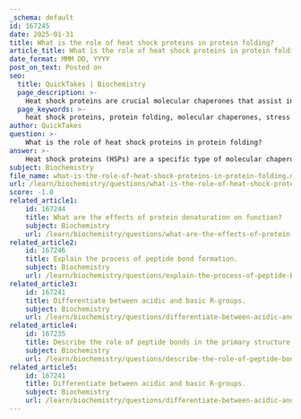 ```yaml
---
_schema: default
id: 167245
date: 2025-01-31
title: What is the role of heat shock proteins in protein folding?
article_title: What is the role of heat shock proteins in protein folding?
date_format: MMM DD, YYYY
post_on_text: Posted on
seo:
  title: QuickTakes | Biochemistry
  page_description: >-
    Heat shock proteins are crucial molecular chaperones that assist in protein folding, prevent misfolding and aggregation, refold denatured proteins, and ensure cellular quality control in response to stress.
  page_keywords: >-
    heat shock proteins, protein folding, molecular chaperones, stress conditions, misfolding, aggregation, refolding, denatured proteins, quality control, Hsp70, Hsp90, chaperonins, protein homeostasis
author: QuickTakes
question: >-
    What is the role of heat shock proteins in protein folding?
answer: >-
    Heat shock proteins (HSPs) are a specific type of molecular chaperone that play a crucial role in protein folding, especially under stress conditions such as elevated temperatures. Their primary functions include:\n\n1. **Assisting in Proper Folding**: HSPs help newly synthesized proteins fold into their correct three-dimensional structures. This is essential because the functionality of a protein is highly dependent on its structure.\n\n2. **Preventing Misfolding and Aggregation**: Under stress conditions, proteins are more likely to misfold and aggregate, which can lead to cellular dysfunction and diseases. HSPs bind to these nascent or misfolded proteins, stabilizing them and preventing aggregation.\n\n3. **Refolding Denatured Proteins**: In cases where proteins have already misfolded, HSPs can facilitate the refolding of these proteins back into their functional conformations. This is particularly important during heat shock, where the risk of misfolding is significantly increased.\n\n4. **Quality Control**: HSPs are involved in the quality control of proteins. They can recognize misfolded proteins and either assist in their refolding or target them for degradation if they cannot be salvaged. This ensures that only properly folded proteins are allowed to function within the cell.\n\n5. **Different Families of HSPs**: Various families of heat shock proteins, such as Hsp70, Hsp90, and chaperonins (Hsp60), have evolved to assist in different aspects of protein folding. For instance, Hsp70s are typically involved in the initial stages of folding, while Hsp90s often assist in the final maturation of proteins.\n\nIn summary, heat shock proteins are vital for maintaining protein homeostasis in cells, particularly during stressful conditions, by ensuring proper protein folding, preventing misfolding, and facilitating the refolding of denatured proteins.
subject: Biochemistry
file_name: what-is-the-role-of-heat-shock-proteins-in-protein-folding.md
url: /learn/biochemistry/questions/what-is-the-role-of-heat-shock-proteins-in-protein-folding
score: -1.0
related_article1:
    id: 167244
    title: What are the effects of protein denaturation on function?
    subject: Biochemistry
    url: /learn/biochemistry/questions/what-are-the-effects-of-protein-denaturation-on-function
related_article2:
    id: 167246
    title: Explain the process of peptide bond formation.
    subject: Biochemistry
    url: /learn/biochemistry/questions/explain-the-process-of-peptide-bond-formation
related_article3:
    id: 167241
    title: Differentiate between acidic and basic R-groups.
    subject: Biochemistry
    url: /learn/biochemistry/questions/differentiate-between-acidic-and-basic-rgroups
related_article4:
    id: 167235
    title: Describe the role of peptide bonds in the primary structure of proteins.
    subject: Biochemistry
    url: /learn/biochemistry/questions/describe-the-role-of-peptide-bonds-in-the-primary-structure-of-proteins
related_article5:
    id: 167241
    title: Differentiate between acidic and basic R-groups.
    subject: Biochemistry
    url: /learn/biochemistry/questions/differentiate-between-acidic-and-basic-rgroups
---
```


&nbsp;
